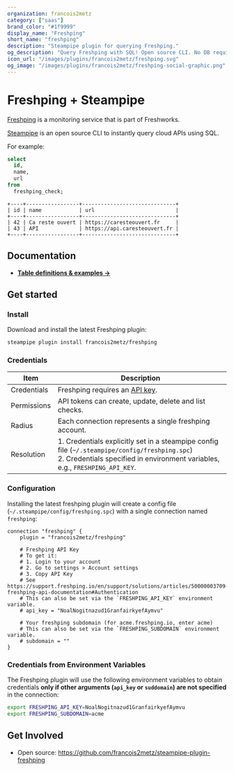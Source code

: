 ```yaml
---
organization: francois2metz
category: ["saas"]
brand_color: "#1f9999"
display_name: "Freshping"
short_name: "freshping"
description: "Steampipe plugin for querying Freshping."
og_description: "Query Freshping with SQL! Open source CLI. No DB required."
icon_url: "/images/plugins/francois2metz/freshping.svg"
og_image: "/images/plugins/francois2metz/freshping-social-graphic.png"
---
```


# Freshping + Steampipe

[Freshping](https://www.freshworks.com/website-monitoring/) is a monitoring service that is part of Freshworks.

[Steampipe](https://steampipe.io) is an open source CLI to instantly query cloud APIs using SQL.

For example:

```sql
select
  id,
  name,
  url
from
  freshping_check;
```

```
+----+-----------------+------------------------------+
| id | name            | url                          |
+----+-----------------+------------------------------+
| 42 | Ca reste ouvert | https://caresteouvert.fr     |
| 43 | API             | https://api.caresteouvert.fr |
+----+-----------------+------------------------------+
```

## Documentation

- **[Table definitions & examples →](/plugins/francois2metz/freshping/tables)**

## Get started

### Install

Download and install the latest Freshping plugin:

```bash
steampipe plugin install francois2metz/freshping
```

### Credentials

| Item        | Description                                                                                                                                                                       |
|-------------|-----------------------------------------------------------------------------------------------------------------------------------------------------------------------------------|
| Credentials | Freshping requires an [API key](https://support.freshping.io/en/support/solutions/articles/50000003709-freshping-api-documentation#Authentication).                               |
| Permissions | API tokens can create, update, delete and list checks.                                                                                                                             |
| Radius      | Each connection represents a single freshping account.                                                                                                                            |
| Resolution  | 1. Credentials explicitly set in a steampipe config file (`~/.steampipe/config/freshping.spc`)<br />2. Credentials specified in environment variables, e.g., `FRESHPING_API_KEY`. |

### Configuration

Installing the latest freshping plugin will create a config file (`~/.steampipe/config/freshping.spc`) with a single connection named `freshping`:

```hcl
connection "freshping" {
    plugin = "francois2metz/freshping"

    # Freshping API Key
    # To get it:
    # 1. Login to your account
    # 2. Go to settings > Account settings
    # 3. Copy API Key
    # See https://support.freshping.io/en/support/solutions/articles/50000003709-freshping-api-documentation#Authentication
    # This can also be set via the `FRESHPING_API_KEY` environment variable.
    # api_key = "NoalNogitnazud1GranfairkyefAymvu"

    # Your freshping subdomain (for acme.freshping.io, enter acme)
    # This can also be set via the `FRESHPING_SUBDOMAIN` environment variable.
    # subdomain = ""
}
```

### Credentials from Environment Variables

The Freshping plugin will use the following environment variables to obtain credentials **only if other arguments (`api_key` or `suddomain`) are not specified** in the connection:

```sh
export FRESHPING_API_KEY=NoalNogitnazud1GranfairkyefAymvu
export FRESHPING_SUBDOMAIN=acme
```

## Get Involved

* Open source: https://github.com/francois2metz/steampipe-plugin-freshping
